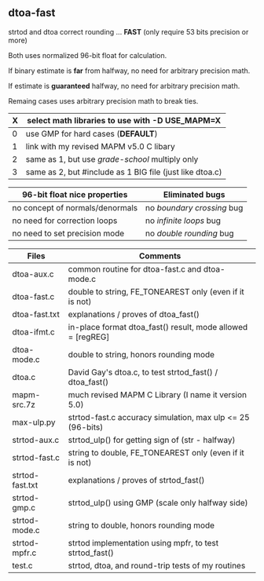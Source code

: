 ## dtoa-fast		
strtod and dtoa correct rounding ... **FAST** (only require 53 bits precision or more)

Both uses normalized 96-bit float for calculation.		

If binary estimate is **far** from halfway, no need for arbitrary precision math.		

If estimate is **guaranteed** halfway, no need for arbitrary precision math.

Remaing cases uses arbitrary precision math to break ties.		
		
| X | select math libraries to use with -D USE_MAPM=X          |		
|---| ---------------------------------------------------------|
| 0 | use GMP for hard cases (**DEFAULT**)                     |		
| 1 | link with my revised MAPM v5.0 C libary                  |		
| 2 | same as 1, but use *grade-school* multiply only          |		
| 3 | same as 2, but #include as 1 BIG file (just like dtoa.c) |		
			
		
| 96-bit float nice properties    | Eliminated bugs |		
| ----------------------------    | --------------- |		
| no concept of normals/denormals | no *boundary crossing* bug |		
| no need for correction loops    | no *infinite loops* bug    |		
| no need to set precision mode   | no *double rounding* bug   |		
		
| Files           | Comments |		
| -----           | -------- |		
| dtoa-aux.c      | common routine for dtoa-fast.c and dtoa-mode.c              |		
| dtoa-fast.c     | double to string, FE_TONEAREST only (even if it is not)     |		
| dtoa-fast.txt   | explanations / proves of dtoa_fast()                        |		
| dtoa-ifmt.c     | in-place format dtoa_fast() result, mode allowed = [regREG] |		
| dtoa-mode.c     | double to string, honors rounding mode                      |		
| dtoa.c          | David Gay's dtoa.c, to test strtod_fast() / dtoa_fast()     |		
| mapm-src.7z     | much revised MAPM C Library (I name it version 5.0)         |		
| max-ulp.py      | strtod-fast.c accuracy simulation, max ulp <= 25 (96-bits)  |		
| strtod-aux.c    | strtod_ulp() for getting sign of (str - halfway)            |		
| strtod-fast.c   | string to double, FE_TONEAREST only (even if it is not)     |		
| strtod-fast.txt | explanations / proves of strtod_fast()                      |		
| strtod-gmp.c    | strtod_ulp() using GMP (scale only halfway side)            |		
| strtod-mode.c   | string to double, honors rounding mode                      |
| strtod-mpfr.c   | strtod implementation using mpfr, to test strtod_fast()     |
| test.c          | strtod, dtoa, and round-trip tests of my routines           |		
		
